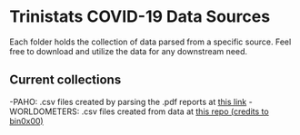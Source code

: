 # Trinistats COVID-19 Data Sources

Each folder holds the collection of data parsed from a specific source. Feel free to download and utilize the data for any downstream need.

## Current collections
-PAHO: .csv files created by parsing the .pdf reports at [this link](https://www.paho.org/en/technical-reports?topic=4922&d[min]=&d[max]=&page=1)
-WORLDOMETERS: .csv files created from data at [this repo (credits to bin0x00)](https://github.com/bin0x00/covid-19)
